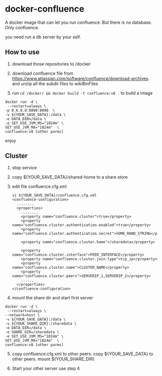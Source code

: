 # docker-confluence
A docker image that can let you run confluence. But there is no database. Only confluence.

you need run a db server by your self.

## How to use

1.  download those repositories to /docker

2.  download confluence file from https://www.atlassian.com/software/confluence/download-archives. and unzip all the subdir files to wikiBinFiles
3. run `cd /docker/ && docker build -t confluence:v8 .` to build a image


```
docker run -d \
 --restart=always \
-p 0.0.0.0:8090:8090  \
-v ${YOUR_SAVE_DATA}:/data \
-e DATA_DIR=/data \
-e SET_USE_JVM_MS="1024m" \
SET_USE_JVM_MX="1024m"  \
confluence:v8 [other parms]
```

enjoy 

## Cluster

1. stop service

2. copy ${YOUR_SAVE_DATA}/shared-home to a share store

3. edit file confluence.cfg.xml

   ```
   vi ${YOUR_SAVE_DATA}/confluence.cfg.xml
   <confluence-configuration>
     ........
     <properties>
       ........
       <property name="confluence.cluster">true</property>
       <property name="confluence.cluster.authentication.enabled">true</property>
       <property name="confluence.cluster.authentication.secret">SOME_RAND_STRING</property>
   
       <property name="confluence.cluster.home">/sharedata</property>
   
       <property name="confluence.cluster.interface">PEER_INTERFACE</property>
       <property name="confluence.cluster.join.type">tcp_ip</property>
       <property name="confluence.cluster.name">CLUSTER_NAME</property>
       <property name="confluence.cluster.peers">SERVERIP_1,SERVERIP_2</property>
       ......
     </properties>
   </confluence-configuration>
   ```

4.  mount the share dir and start first server

   ```
   docker run -d \
    --restart=always \
   --network=host \
   -v ${YOUR_SAVE_DATA}:/data \
   -v ${YOUR_SHARE_DIR}:/sharedata \
   -e DATA_DIR=/data \
   -e SHARE_DIR=/sharedata \
   -e SET_USE_JVM_MS="1024m" \
   SET_USE_JVM_MX="1024m"  \
   confluence:v8 [other parms]
   ```

5. copy confluence.cfg.xml to other peers. copy ${YOUR_SAVE_DATA} to other peers. mount ${YOUR_SHARE_DIR}

6. Start your other server use step 4
